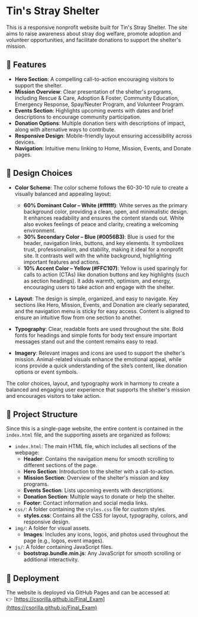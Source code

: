# Tin's Stray Shelter 

This is a responsive nonprofit website built for Tin's Stray Shelter. The site aims to raise awareness about stray dog welfare, promote adoption and volunteer opportunities, and facilitate donations to support the shelter's mission.

## 🌟 Features

- **Hero Section**: A compelling call-to-action encouraging visitors to support the shelter.
- **Mission Overview**: Clear presentation of the shelter's programs, including Rescue & Care, Adoption & Foster, Community Education, Emergency Response, Spay/Neuter Program, and Volunteer Program.
- **Events Section**: Highlights upcoming events with dates and brief descriptions to encourage community participation.
- **Donation Options**: Multiple donation tiers with descriptions of impact, along with alternative ways to contribute.
- **Responsive Design**: Mobile-friendly layout ensuring accessibility across devices.
- **Navigation**: Intuitive menu linking to Home, Mission, Events, and Donate pages.

## 🎨 Design Choices

- **Color Scheme**: The color scheme follows the 60-30-10 rule to create a visually balanced and appealing layout:
  - **60% Dominant Color – White (#ffffff)**: White serves as the primary background color, providing a clean, open, and minimalistic design. It enhances readability and ensures the content stands out. White also evokes feelings of peace and clarity, creating a welcoming environment.
  - **30% Secondary Color – Blue (#0056B3)**: Blue is used for the header, navigation links, buttons, and key elements. It symbolizes trust, professionalism, and stability, making it ideal for a nonprofit site. It contrasts well with the white background, highlighting important features and actions.
  - **10% Accent Color – Yellow (#FFC107)**: Yellow is used sparingly for calls to action (CTAs) like donation buttons and key highlights (such as section headings). It adds warmth, optimism, and energy, encouraging users to take action and engage with the shelter.

- **Layout**: The design is simple, organized, and easy to navigate. Key sections like Hero, Mission, Events, and Donation are clearly separated, and the navigation menu is sticky for easy access. Content is aligned to ensure an intuitive flow from one section to another.
  
- **Typography**: Clear, readable fonts are used throughout the site. Bold fonts for headings and simple fonts for body text ensure important messages stand out and the content remains easy to read.

- **Imagery**: Relevant images and icons are used to support the shelter's mission. Animal-related visuals enhance the emotional appeal, while icons provide a quick understanding of the site’s content, like donation options or event symbols.

The color choices, layout, and typography work in harmony to create a balanced and engaging user experience that supports the shelter's mission and encourages visitors to take action.

  
## 📁 Project Structure
Since this is a single-page website, the entire content is contained in the `index.html` file, and the supporting assets are organized as follows:
- `index.html`: The main HTML file, which includes all sections of the webpage:
  - **Header**: Contains the navigation menu for smooth scrolling to different sections of the page.
  - **Hero Section**: Introduction to the shelter with a call-to-action.
  - **Mission Section**: Overview of the shelter's mission and key programs.
  - **Events Section**: Lists upcoming events with descriptions.
  - **Donation Section**: Multiple ways to donate or help the shelter.
  - **Footer**: Contact information and social media links.
- `css/`: A folder containing the `styles.css` file for custom styles.
  - **styles.css**: Contains all the CSS for layout, typography, colors, and responsive design.
- `img/`: A folder for visual assets.
  - **Images**: Includes any icons, logos, and photos used throughout the page (e.g., logos, event images).
- `js/`: A folder containing JavaScript files.
  - **bootstrap.bundle.min.js**: Any JavaScript for smooth scrolling or additional interactivity.


## 🚀 Deployment

The website is deployed via GitHub Pages and can be accessed at:  
👉 [https://csorilla.github.io/Final_Exam](https://csorilla.github.io/Final_Exam)
